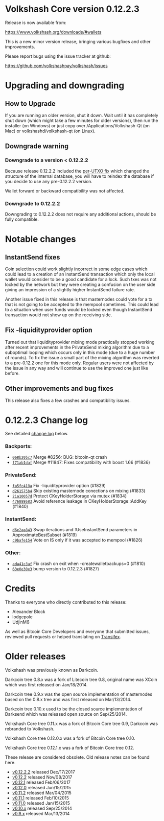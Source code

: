 Volkshash Core version 0.12.2.3
==========================

Release is now available from:

  <https://www.volkshash.org/downloads/#wallets>

This is a new minor version release, bringing various bugfixes and other
improvements.

Please report bugs using the issue tracker at github:

  <https://github.com/volkshashpay/volkshash/issues>


Upgrading and downgrading
=========================

How to Upgrade
--------------

If you are running an older version, shut it down. Wait until it has completely
shut down (which might take a few minutes for older versions), then run the
installer (on Windows) or just copy over /Applications/Volkshash-Qt (on Mac) or
volkshashd/volkshash-qt (on Linux).

Downgrade warning
-----------------

### Downgrade to a version < 0.12.2.2

Because release 0.12.2.2 included the [per-UTXO fix](release-notes/volkshash/release-notes-0.12.2.2.md#per-utxo-fix)
which changed the structure of the internal database, you will have to reindex
the database if you decide to use any pre-0.12.2.2 version.

Wallet forward or backward compatibility was not affected.

### Downgrade to 0.12.2.2

Downgrading to 0.12.2.2 does not require any additional actions, should be
fully compatible.

Notable changes
===============

InstantSend fixes
-----------------

Coin selection could work slightly incorrect in some edge cases which could
lead to a creation of an InstantSend transaction which only the local wallet
would consider to be a good candidate for a lock. Such txes was not locked by
the network but they were creating a confusion on the user side giving an
impression of a slightly higher InstantSend failure rate.

Another issue fixed in this release is that masternodes could vote for a tx
that is not going to be accepted to the mempool sometimes. This could lead to
a situation when user funds would be locked even though InstantSend transaction
would not show up on the receiving side.

Fix -liquidityprovider option
-----------------------------

Turned out that liquidityprovider mixing mode practically stopped working after
recent improvements in the PrivateSend mixing algorithm due to a suboptimal
looping which occurs only in this mode (due to a huge number of rounds). To fix
the issue a small part of the mixing algorithm was reverted to a pre-0.12.2 one
for this mode only. Regular users were not affected by the issue in any way and
will continue to use the improved one just like before.

Other improvements and bug fixes
--------------------------------

This release also fixes a few crashes and compatibility issues.


0.12.2.3 Change log
===================

See detailed [change log](https://github.com/volkshashpay/volkshash/compare/v0.12.2.2...volkshashpay:v0.12.2.3) below.

### Backports:
- [`068b20bc7`](https://github.com/volkshashpay/volkshash/commit/068b20bc7) Merge #8256: BUG: bitcoin-qt crash
- [`f71ab1daf`](https://github.com/volkshashpay/volkshash/commit/f71ab1daf) Merge #11847: Fixes compatibility with boost 1.66 (#1836)

### PrivateSend:
- [`fa5fc418a`](https://github.com/volkshashpay/volkshash/commit/fa5fc418a) Fix -liquidityprovider option (#1829)
- [`d261575b4`](https://github.com/volkshashpay/volkshash/commit/d261575b4) Skip existing masternode conections on mixing (#1833)
- [`21a10057d`](https://github.com/volkshashpay/volkshash/commit/21a10057d) Protect CKeyHolderStorage via mutex (#1834)
- [`476888683`](https://github.com/volkshashpay/volkshash/commit/476888683) Avoid reference leakage in CKeyHolderStorage::AddKey (#1840)

### InstantSend:
- [`d6e2aa843`](https://github.com/volkshashpay/volkshash/commit/d6e2aa843) Swap iterations and fUseInstantSend parameters in ApproximateBestSubset (#1819)
- [`c9bafe154`](https://github.com/volkshashpay/volkshash/commit/c9bafe154) Vote on IS only if it was accepted to mempool (#1826)

### Other:
- [`ada41c3af`](https://github.com/volkshashpay/volkshash/commit/ada41c3af) Fix crash on exit when -createwalletbackups=0 (#1810)
- [`63e0e30e3`](https://github.com/volkshashpay/volkshash/commit/63e0e30e3) bump version to 0.12.2.3 (#1827)

Credits
=======

Thanks to everyone who directly contributed to this release:

- Alexander Block
- lodgepole
- UdjinM6

As well as Bitcoin Core Developers and everyone that submitted issues,
reviewed pull requests or helped translating on
[Transifex](https://www.transifex.com/projects/p/volkshash/).


Older releases
==============

Volkshash was previously known as Darkcoin.

Darkcoin tree 0.8.x was a fork of Litecoin tree 0.8, original name was XCoin
which was first released on Jan/18/2014.

Darkcoin tree 0.9.x was the open source implementation of masternodes based on
the 0.8.x tree and was first released on Mar/13/2014.

Darkcoin tree 0.10.x used to be the closed source implementation of Darksend
which was released open source on Sep/25/2014.

Volkshash Core tree 0.11.x was a fork of Bitcoin Core tree 0.9,
Darkcoin was rebranded to Volkshash.

Volkshash Core tree 0.12.0.x was a fork of Bitcoin Core tree 0.10.

Volkshash Core tree 0.12.1.x was a fork of Bitcoin Core tree 0.12.

These release are considered obsolete. Old release notes can be found here:

- [v0.12.2.2](release-notes/volkshash/release-notes-0.12.2.2.md) released Dec/17/2017
- [v0.12.2](release-notes/volkshash/release-notes-0.12.2.md) released Nov/08/2017
- [v0.12.1](release-notes/volkshash/release-notes-0.12.1.md) released Feb/06/2017
- [v0.12.0](release-notes/volkshash/release-notes-0.12.0.md) released Jun/15/2015
- [v0.11.2](release-notes/volkshash/release-notes-0.11.2.md) released Mar/04/2015
- [v0.11.1](release-notes/volkshash/release-notes-0.11.1.md) released Feb/10/2015
- [v0.11.0](release-notes/volkshash/release-notes-0.11.0.md) released Jan/15/2015
- [v0.10.x](release-notes/volkshash/release-notes-0.10.0.md) released Sep/25/2014
- [v0.9.x](release-notes/volkshash/release-notes-0.9.0.md) released Mar/13/2014

